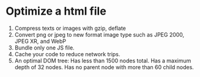 # Optimize a html file
1. Compress texts or images with gzip, deflate
2. Convert png or jpeg to new format image type such as  JPEG 2000, JPEG XR, and WebP
3. Bundle only one JS file.
4. Cache your code to reduce network trips.
5. An optimal DOM tree:
  Has less than 1500 nodes total.
  Has a maximum depth of 32 nodes.
  Has no parent node with more than 60 child nodes.
